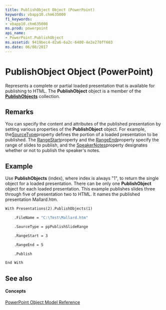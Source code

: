 ```yaml
---
title: PublishObject Object (PowerPoint)
keywords: vbapp10.chm635000
f1_keywords:
- vbapp10.chm635000
ms.prod: powerpoint
api_name:
- PowerPoint.PublishObject
ms.assetid: 9419bec4-d2a6-6a2c-6400-4e2e270ff603
ms.date: 06/08/2017
---
```



# PublishObject Object (PowerPoint)

Represents a complete or partial loaded presentation that is available for publishing to HTML. The **PublishObject** object is a member of the **[PublishObjects](publishobjects-object-powerpoint.md)** collection.


## Remarks

You can specify the content and attributes of the published presentation by setting various properties of the **PublishObject** object. For example, the[SourceType](publishobject-sourcetype-property-powerpoint.md)property defines the portion of a loaded presentation to be published. The [RangeStart](publishobject-rangestart-property-powerpoint.md)property and the [RangeEnd](publishobject-rangeend-property-powerpoint.md)property specify the range of slides to publish, and the [SpeakerNotes](publishobject-speakernotes-property-powerpoint.md)property designates whether or not to publish the speaker's notes.


## Example

Use **PublishObjects** (index), where index is always "1", to return the single object for a loaded presentation. There can be only one **PublishObject** object for each loaded presentation. This example publishes slides three through five of presentation two to HTML. It names the published presentation Mallard.htm.


```vb
With Presentations(2).PublishObjects(1)

    .FileName = "C:\Test\Mallard.htm"

    .SourceType = ppPublishSlideRange

    .RangeStart = 3

    .RangeEnd = 5

    .Publish

End With
```


## See also


#### Concepts


[PowerPoint Object Model Reference](object-model-powerpoint-vba-reference.md)

